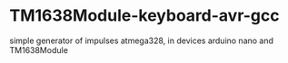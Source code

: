 # TM1638Module-keyboard-avr-gcc

simple generator of impulses atmega328, in devices arduino nano and TM1638Module
